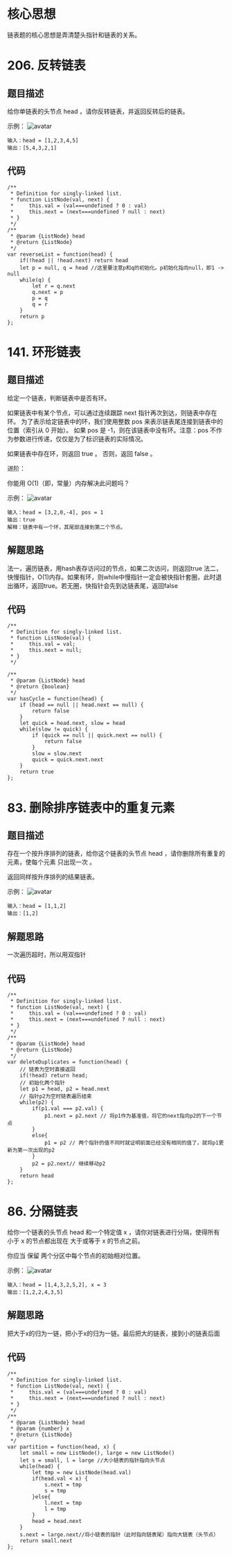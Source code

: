 # 核心思想
链表题的核心思想是弄清楚头指针和链表的关系。

# 206. 反转链表
## 题目描述
给你单链表的头节点 head ，请你反转链表，并返回反转后的链表。

示例：
![avatar](https://assets.leetcode.com/uploads/2021/02/19/rev1ex1.jpg)
```
输入：head = [1,2,3,4,5]
输出：[5,4,3,2,1]
``` 

## 代码
```
/**
 * Definition for singly-linked list.
 * function ListNode(val, next) {
 *     this.val = (val===undefined ? 0 : val)
 *     this.next = (next===undefined ? null : next)
 * }
 */
/**
 * @param {ListNode} head
 * @return {ListNode}
 */
var reverseList = function(head) {
    if(!head || !head.next) return head
    let p = null, q = head //这里要注意p和q的初始化。p初始化指向null，即1 -> null
    while(q) {
        let r = q.next
        q.next = p
        p = q
        q = r
    }
    return p
};
```

# 141. 环形链表

## 题目描述
给定一个链表，判断链表中是否有环。

如果链表中有某个节点，可以通过连续跟踪 next 指针再次到达，则链表中存在环。 为了表示给定链表中的环，我们使用整数 pos 来表示链表尾连接到链表中的位置（索引从 0 开始）。 如果 pos 是 -1，则在该链表中没有环。注意：pos 不作为参数进行传递，仅仅是为了标识链表的实际情况。

如果链表中存在环，则返回 true 。 否则，返回 false 。

进阶：

你能用 O(1)（即，常量）内存解决此问题吗？

示例：
![avatar](https://assets.leetcode-cn.com/aliyun-lc-upload/uploads/2018/12/07/circularlinkedlist.png)
```
输入：head = [3,2,0,-4], pos = 1
输出：true
解释：链表中有一个环，其尾部连接到第二个节点。
``` 

## 解题思路
法一，遍历链表，用hash表存访问过的节点，如果二次访问，则返回true
法二，快慢指针，O(1)内存。如果有环，则while中慢指针一定会被快指针套圈，此时退出循环，返回true。若无圈，快指针会先到达链表尾，返回false

## 代码
```
/**
 * Definition for singly-linked list.
 * function ListNode(val) {
 *     this.val = val;
 *     this.next = null;
 * }
 */

/**
 * @param {ListNode} head
 * @return {boolean}
 */
var hasCycle = function(head) {
    if (head == null || head.next == null) {
        return false
    }
    let quick = head.next, slow = head
    while(slow != quick) {
        if (quick == null || quick.next == null) {
            return false
        }
        slow = slow.next
        quick = quick.next.next
    }
    return true
};
```

# 83. 删除排序链表中的重复元素

## 题目描述
存在一个按升序排列的链表，给你这个链表的头节点 head ，请你删除所有重复的元素，使每个元素 只出现一次 。

返回同样按升序排列的结果链表。


示例：
![avatar](https://assets.leetcode.com/uploads/2021/01/04/list1.jpg)
```
输入：head = [1,1,2]
输出：[1,2]
``` 

## 解题思路
一次遍历超时，所以用双指针

## 代码
```
/**
 * Definition for singly-linked list.
 * function ListNode(val, next) {
 *     this.val = (val===undefined ? 0 : val)
 *     this.next = (next===undefined ? null : next)
 * }
 */
/**
 * @param {ListNode} head
 * @return {ListNode}
 */
var deleteDuplicates = function(head) {
    // 链表为空时直接返回
    if(!head) return head;
    // 初始化两个指针
    let p1 = head, p2 = head.next
    // 指针p2为空时链表遍历结束 
    while(p2) {
        if(p1.val === p2.val) {
            p1.next = p2.next // 将p1作为基准值，将它的next指向p2的下一个节点
        }
        else{
            p1 = p2 // 两个指针的值不同时就证明前面已经没有相同的值了，就将p1更新为第一次出现的p2
        }
        p2 = p2.next// 继续移动p2
    }
    return head
};
```

# 86. 分隔链表
给你一个链表的头节点 head 和一个特定值 x ，请你对链表进行分隔，使得所有 小于 x 的节点都出现在 大于或等于 x 的节点之前。

你应当 保留 两个分区中每个节点的初始相对位置。

示例：
![avatar](https://assets.leetcode.com/uploads/2021/01/04/partition.jpg)
```
输入：head = [1,4,3,2,5,2], x = 3
输出：[1,2,2,4,3,5]
``` 

## 解题思路
把大于x的归为一链，把小于x的归为一链。最后把大的链表，接到小的链表后面

## 代码
```
/**
 * Definition for singly-linked list.
 * function ListNode(val, next) {
 *     this.val = (val===undefined ? 0 : val)
 *     this.next = (next===undefined ? null : next)
 * }
 */
/**
 * @param {ListNode} head
 * @param {number} x
 * @return {ListNode}
 */
var partition = function(head, x) {
    let small = new ListNode(), large = new ListNode()
    let s = small, l = large //大小链表的指针指向头节点
    while(head) {
        let tmp = new ListNode(head.val)
        if(head.val < x) {
            s.next = tmp
            s = tmp
        }else{
            l.next = tmp
            l = tmp
        }
        head = head.next
    }
    s.next = large.next//将小链表的指针（此时指向链表尾）指向大链表（头节点）
    return small.next
};
```